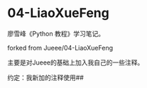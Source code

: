# 04-LiaoXueFeng
廖雪峰《Python 教程》学习笔记。

forked from Jueee/04-LiaoXueFeng


主要是对Jueee的基础上加入我自己的一些注释。

约定：我新加的注释使用##


  
  

